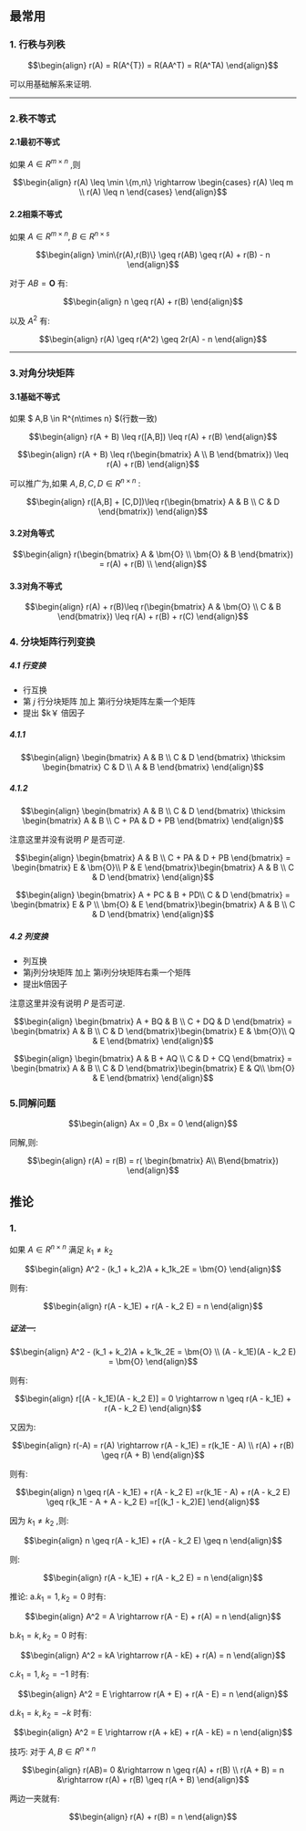 ## 最常用
### 1. 行秩与列秩

$$\begin{align}
    r(A) = R(A^{T}) = R(AA^T) = R(A^TA)
\end{align}$$

可以用基础解系来证明.

---
### 2.秩不等式
#### 2.1最初不等式
如果 $A \in R^{m\times n}$ ,则

$$\begin{align}
    r(A) \leq \min \{m,n\} \rightarrow \begin{cases}
        r(A) \leq m \\
        r(A) \leq n
    \end{cases}
\end{align}$$


#### 2.2相乘不等式
如果 $A \in R^{m \times n} , B \in R^{n \times s}$

$$\begin{align}
    \min\{r(A),r(B)\} \geq r(AB) \geq r(A) + r(B) - n
\end{align}$$

对于 $AB = \bm{O}$ 有:

$$\begin{align}
    n \geq r(A) + r(B)
\end{align}$$

以及 $A^2$ 有:

$$\begin{align}
    r(A) \geq r(A^2) \geq 2r(A) - n
\end{align}$$


---
### 3.对角分块矩阵
#### 3.1基础不等式
如果 $ A,B \in R^{n\times n} $(行数一致)

$$\begin{align}
    r(A + B) \leq r([A,B]) \leq r(A) + r(B) 
\end{align}$$


$$\begin{align} 
    r(A + B) \leq r(\begin{bmatrix}
        A \\ B
    \end{bmatrix}) \leq r(A) + r(B)
\end{align}$$

可以推广为,如果 $A,B,C,D \in R^{n \times n}$ :

$$\begin{align}
    r([A,B] + [C,D])\leq r(\begin{bmatrix}
        A & B \\
        C & D
    \end{bmatrix})
\end{align}$$


#### 3.2对角等式

$$\begin{align}
    r(\begin{bmatrix}
        A & \bm{O} \\
        \bm{O} & B
    \end{bmatrix}) = r(A) + r(B) \\
\end{align}$$

#### 3.3对角不等式

$$\begin{align}
    r(A) + r(B)\leq r(\begin{bmatrix}
        A & \bm{O} \\
        C & B
    \end{bmatrix}) \leq r(A) + r(B) + r(C)
\end{align}$$

### 4. 分块矩阵行列变换
##### 4.1 行变换
* 行互换
* 第 $j$ 行分块矩阵 加上 第i行分块矩阵左乘一个矩阵
* 提出 $k￥ 倍因子

##### 4.1.1

$$\begin{align}
    \begin{bmatrix}
        A & B \\
        C & D
    \end{bmatrix}     \thicksim     
    \begin{bmatrix}
        C & D \\
        A & B
    \end{bmatrix}
\end{align}$$

##### 4.1.2

$$\begin{align}
    \begin{bmatrix}
        A & B \\
        C & D
    \end{bmatrix}     \thicksim     
    \begin{bmatrix}
        A & B \\
        C + PA & D + PB
    \end{bmatrix}
\end{align}$$

注意这里并没有说明 $P$ 是否可逆.

$$\begin{align}
        \begin{bmatrix}
        A & B \\
        C + PA & D + PB
    \end{bmatrix} =     
        \begin{bmatrix}
        E & \bm{O}\\
        P & E
    \end{bmatrix}\begin{bmatrix}
        A & B \\
        C & D 
    \end{bmatrix}
\end{align}$$


$$\begin{align}
        \begin{bmatrix}
        A + PC & B  + PD\\
        C & D
    \end{bmatrix} =     
        \begin{bmatrix}
        E & P \\
        \bm{O} & E
    \end{bmatrix}\begin{bmatrix}
        A & B \\
        C & D 
    \end{bmatrix}
\end{align}$$


##### 4.2 列变换
* 列互换
* 第j列分块矩阵 加上 第i列分块矩阵右乘一个矩阵
* 提出k倍因子

注意这里并没有说明 $P$ 是否可逆.

$$\begin{align}
    \begin{bmatrix}
        A + BQ & B \\
        C + DQ & D 
    \end{bmatrix} =     
    \begin{bmatrix}
        A & B \\
        C & D 
    \end{bmatrix}\begin{bmatrix}
        E & \bm{O}\\
        Q & E
    \end{bmatrix}
\end{align}$$


$$\begin{align}
    \begin{bmatrix}
        A & B + AQ \\
        C & D + CQ
    \end{bmatrix} =     
    \begin{bmatrix}
        A & B \\
        C & D 
    \end{bmatrix}\begin{bmatrix}
        E & Q\\
        \bm{O} & E
    \end{bmatrix}
\end{align}$$


### 5.同解问题

$$\begin{align}
    Ax = 0 ,Bx = 0
\end{align}$$

同解,则:

$$\begin{align}
    r(A) = r(B) = r( \begin{bmatrix} A\\ B\end{bmatrix})
\end{align}$$

## 推论
### 1.
如果 $A\in R^{n \times n}$ 满足 $k_1\not ={k_2}$

$$\begin{align}
    A^2 - (k_1 + k_2)A + k_1k_2E = \bm{O}
\end{align}$$

则有:

$$\begin{align}
    r(A - k_1E) + r(A - k_2 E) = n
\end{align}$$

##### 证法一:

$$\begin{align}
    A^2 - (k_1 + k_2)A + k_1k_2E = \bm{O} \\
    (A - k_1E)(A - k_2 E) = \bm{O}
\end{align}$$

则有:

$$\begin{align}
    r[(A - k_1E)(A - k_2 E)] = 0 \rightarrow n \geq r(A - k_1E) + r(A - k_2 E) 
\end{align}$$

又因为:

$$\begin{align}
    r(-A) = r(A) \rightarrow r(A - k_1E) = r(k_1E - A) \\
    r(A) + r(B) \geq r(A + B)
\end{align}$$

则有:

$$\begin{align}
    n \geq r(A - k_1E) + r(A - k_2 E) =r(k_1E - A) + r(A - k_2 E) \geq r(k_1E - A + A - k_2 E) =r[(k_1 - k_2)E]
\end{align}$$

因为 $k_1 \not ={k_2}$ ,则:

$$\begin{align}
    n \geq r(A - k_1E) + r(A - k_2 E) \geq n
\end{align}$$

则:

$$\begin{align}
    r(A - k_1E) + r(A - k_2 E) = n
\end{align}$$



推论:
a.$k_1 = 1,k_2 = 0$ 时有:

$$\begin{align}
    A^2 = A \rightarrow r(A - E) + r(A) = n
\end{align}$$

b.$k_1 = k,k_2 = 0$ 时有:

$$\begin{align}
    A^2 = kA \rightarrow r(A - kE) + r(A) = n
\end{align}$$

c.$k_1 = 1 , k_2 = -1$ 时有:

$$\begin{align}
    A^2 = E \rightarrow r(A + E) + r(A - E) = n
\end{align}$$

d.$k_1 = k , k_2 = -k$ 时有:

$$\begin{align}
    A^2 = E \rightarrow r(A + kE) + r(A - kE) = n
\end{align}$$

技巧:
对于 $A,B \in R^{n \times n}$

$$\begin{align}
    r(AB)= 0 &\rightarrow n \geq r(A) + r(B) \\
    r(A + B) = n &\rightarrow r(A) + r(B) \geq r(A + B)
\end{align}$$

两边一夹就有:

$$\begin{align}
    r(A) + r(B)  = n
\end{align}$$


